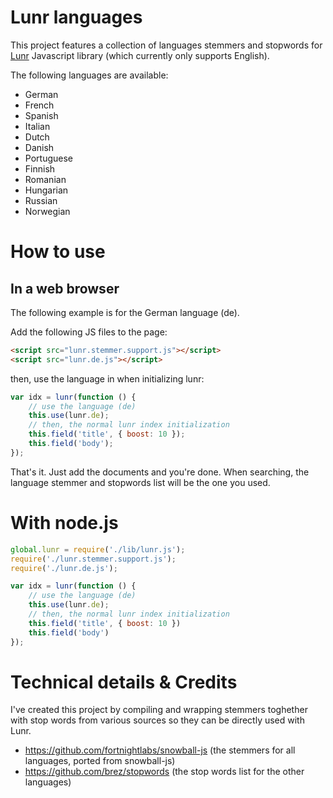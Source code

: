 Lunr languages
==============

This project features a collection of languages stemmers and stopwords for [Lunr](http://lunrjs.com/) Javascript library (which currently only supports English).

The following languages are available:

* German
* French
* Spanish
* Italian
* Dutch
* Danish
* Portuguese
* Finnish
* Romanian
* Hungarian
* Russian
* Norwegian

# How to use
## In a web browser

The following example is for the German language (de).

Add the following JS files to the page:

```html
<script src="lunr.stemmer.support.js"></script>
<script src="lunr.de.js"></script>
```

then, use the language in when initializing lunr:

```javascript
var idx = lunr(function () {
    // use the language (de)
    this.use(lunr.de);
    // then, the normal lunr index initialization
    this.field('title', { boost: 10 });
    this.field('body');
});
```

That's it. Just add the documents and you're done. When searching, the language stemmer and stopwords list will be the one you used.

# With node.js

```javascript
global.lunr = require('./lib/lunr.js');
require('./lunr.stemmer.support.js');
require('./lunr.de.js');

var idx = lunr(function () {
    // use the language (de)
    this.use(lunr.de);
    // then, the normal lunr index initialization
    this.field('title', { boost: 10 })
    this.field('body')
});
```

# Technical details & Credits

I've created this project by compiling and wrapping stemmers toghether with stop words from various sources so they can be directly used with Lunr.

*   <https://github.com/fortnightlabs/snowball-js> (the stemmers for all languages, ported from snowball-js)
*   <https://github.com/brez/stopwords> (the stop words list for the other languages)